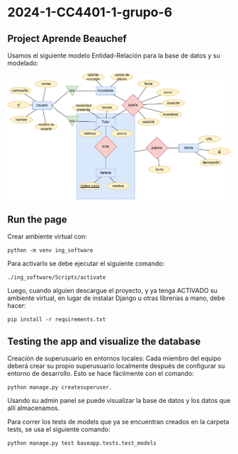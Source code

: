 # 2024-1-CC4401-1-grupo-6

## Project Aprende Beauchef

Usamos el siguiente modelo Entidad-Relación para la base de datos y su modelado:

![Modelo Entidad-Relacion](/readme_assets/modeloEntidadRelacion.png  "Modelo Entidad Relacion")

## Run the page

Crear ambiente virtual con:
```
python -m venv ing_software
```

Para activarlo se debe ejecutar el siguiente comando:

```
./ing_software/Scripts/activate
```

Luego, cuando alguien descargue el proyecto, y ya tenga ACTIVADO su ambiente virtual, en lugar de instalar Django u otras librerías a mano, debe hacer:

```
pip install -r requirements.txt
```

## Testing the app and visualize the database 
Creación de superusuario en entornos locales: Cada miembro del equipo deberá crear su propio superusuario localmente después de configurar su entorno de desarrollo. Esto se hace fácilmente con el comando: 

```
python manage.py createsuperuser.
```

Usando su admin panel se puede visualizar la base de datos y los datos que allí almacenamos.


Para correr los tests de models que ya se encuentran creados en la carpeta tests, se usa el siguiente comando:
```
python manage.py test baseapp.tests.test_models
```